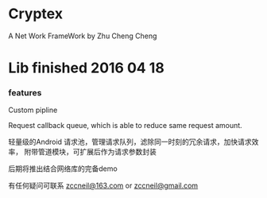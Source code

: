 # Cryptex
A Net Work FrameWork by Zhu Cheng Cheng
# Lib finished 2016 04 18

### features

Custom pipline


Request callback queue, which is able to reduce same request amount.

轻量级的Android 请求池，管理请求队列，滤除同一时刻的冗余请求，加快请求效率，
附带管道模块，可扩展后作为请求参数封装

后期将推出结合网络库的完备demo 

有任何疑问可联系 zccneil@163.com      or    zccneil@gmail.com
